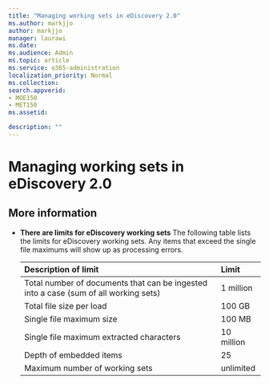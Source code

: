 ```yaml
---
title: "Managing working sets in eDiscovery 2.0"
ms.author: markjjo
author: markjjo
manager: laurawi
ms.date: 
ms.audience: Admin
ms.topic: article
ms.service: o365-administration
localization_priority: Normal
ms.collection: 
search.appverid: 
- MOE150
- MET150
ms.assetid: 

description: ""
---
```


# Managing working sets in eDiscovery 2.0  






## More information

- **There are limits for eDiscovery working sets** The following table lists the limits for eDiscovery working sets.  Any items that exceed the single file maximums will show up as processing errors.
    
  |**Description of limit**|**Limit**|
  |:-----|:-----|
  |Total number of documents that can be ingested into a case (sum of all working sets)  <br/> |1 million  <br/> |
  |Total file size per load  <br/> |100 GB  <br/> |
  |Single file maximum size  <br/> |100 MB  <br/> |
  |Single file maximum extracted characters  <br/> |10 million  <br/> |
  |Depth of embedded items  <br/> |25  <br/> |
  |Maximum number of working sets  <br/> |unlimited  <br/> |

